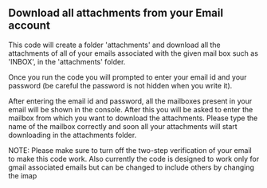 ## Download all attachments from your Email account

This code will create a folder 'attachments' and download all the attachments of 
all of your emails associated with the given mail box such as 'INBOX', in the
'attachments' folder. 

Once you run the code you will prompted to enter your email id and your password
(be careful the password is not hidden when you write it).

After entering the email id and password, all the mailboxes present in your email
will be shown in the console. After this you will be asked to enter the mailbox
from which you want to download the attachments. Please type the name of the mailbox
correctly and soon all your attachments will start downloading in the attachments 
folder.

NOTE: Please make sure to turn off the two-step verification of your email to 
make this code work. Also currently the code is designed to work only for gmail
associated emails but can be changed to include others by changing the imap
